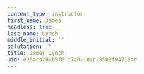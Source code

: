 ```yaml
---
content_type: instructor
first_name: James
headless: true
last_name: Lynch
middle_initial: ''
salutation: ''
title: James Lynch
uid: e26acb20-b5f6-c7ad-1eac-8502f94711ad
---
```


